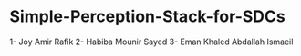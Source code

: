 # Simple-Perception-Stack-for-SDCs

1- Joy Amir Rafik
2- Habiba Mounir Sayed
3- Eman Khaled Abdallah Ismaeil 
